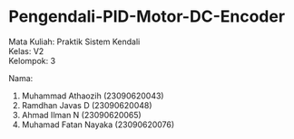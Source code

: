 # Pengendali-PID-Motor-DC-Encoder

Mata Kuliah: Praktik Sistem Kendali  
Kelas: V2  
Kelompok: 3  

Nama: 
1. Muhammad Athaozih (23090620043)
2. Ramdhan Javas D (23090620048)
3. Ahmad Ilman N (23090620065)
4. Muhamad Fatan Nayaka (23090620076)

